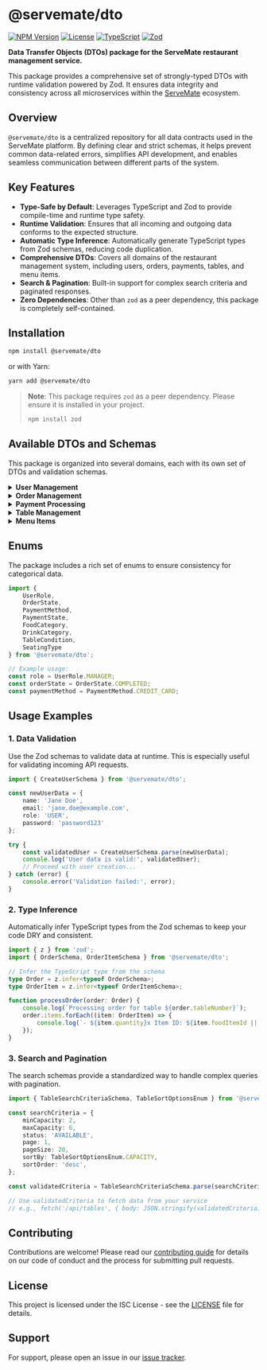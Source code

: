 # @servemate/dto

[![NPM Version](https://img.shields.io/npm/v/@servemate/dto.svg)](https://www.npmjs.com/package/@servemate/dto)
[![License](https://img.shields.io/npm/l/@servemate/dto.svg)](https://github.com/inmorpher/ServeMate-DTO/blob/main/LICENSE)
[![TypeScript](https://img.shields.io/badge/language-typescript-blue.svg)](https://www.typescriptlang.org/)
[![Zod](https://img.shields.io/badge/validation-Zod-purple.svg)](https://zod.dev/)

**Data Transfer Objects (DTOs) package for the ServeMate restaurant management service.**

This package provides a comprehensive set of strongly-typed DTOs with runtime validation powered by Zod. It ensures data integrity and consistency across all microservices within the [ServeMate](https://github.com/inmorpher/ServeMate-service) ecosystem.

## Overview

`@servemate/dto` is a centralized repository for all data contracts used in the ServeMate platform. By defining clear and strict schemas, it helps prevent common data-related errors, simplifies API development, and enables seamless communication between different parts of the system.

## Key Features

-   **Type-Safe by Default**: Leverages TypeScript and Zod to provide compile-time and runtime type safety.
-   **Runtime Validation**: Ensures that all incoming and outgoing data conforms to the expected structure.
-   **Automatic Type Inference**: Automatically generate TypeScript types from Zod schemas, reducing code duplication.
-   **Comprehensive DTOs**: Covers all domains of the restaurant management system, including users, orders, payments, tables, and menu items.
-   **Search & Pagination**: Built-in support for complex search criteria and paginated responses.
-   **Zero Dependencies**: Other than `zod` as a peer dependency, this package is completely self-contained.

## Installation

```bash
npm install @servemate/dto
```

or with Yarn:

```bash
yarn add @servemate/dto
```

> **Note**: This package requires `zod` as a peer dependency. Please ensure it is installed in your project.
>
> ```bash
> npm install zod
> ```

## Available DTOs and Schemas

This package is organized into several domains, each with its own set of DTOs and validation schemas.

<details>
<summary><strong>User Management</strong></summary>

| Schema              | Description                               |
| ------------------- | ----------------------------------------- |
| `UserSchema`        | Complete user data structure.             |
| `CreateUserSchema`  | For creating a new user.                  |
| `UpdateUserSchema`  | For partial user updates.                 |
| `UserSearchSchema`  | For user search queries.                  |
| `UserCredentials`   | For authentication purposes.              |
| `UserListResult`    | For paginated lists of users.             |

</details>

<details>
<summary><strong>Order Management</strong></summary>

| Schema                | Description                               |
| --------------------- | ----------------------------------------- |
| `OrderSchema`         | Complete order structure.                 |
| `OrderCreateSchema`   | For creating a new order.                 |
| `OrderUpdateSchema`   | For updating an existing order.           |
| `OrderSearchSchema`   | For order search queries.                 |
| `OrderItemSchema`     | For individual items within an order.     |
| `OrderFullSingleDTO`  | Detailed information for a single order.  |
| `OrderWithItemsDTO`   | An order with its associated items.       |
| `GuestItemsDTO`       | Guest-specific order items.               |
| `OrderSearchListResult`| For paginated lists of orders.           |

</details>

<details>
<summary><strong>Payment Processing</strong></summary>

| Schema              | Description                               |
| ------------------- | ----------------------------------------- |
| `PaymentSchema`     | Complete payment data structure.          |
| `PaymentSearchSchema`| For payment search queries.              |
| `RefundSchema`      | For refund operations.                    |
| `PaymentListDTO`    | For paginated lists of payments.          |
| `PaymentStatusDTO`  | Represents the status of a payment.       |
| `PartialPaymentDTO` | For partial payment updates.              |

</details>

<details>
<summary><strong>Table Management</strong></summary>

| Schema                | Description                               |
| --------------------- | ----------------------------------------- |
| `TablesSchema`        | Complete table data structure.            |
| `TableCreateSchema`   | For creating a new table.                 |
| `TableUpdateSchema`   | For updating an existing table.           |
| `TableSearchSchema`   | For table search queries.                 |
| `TableAssignmentSchema`| For assigning servers to tables.         |
| `TableSeatingSchema`  | For seating assignments.                  |
| `TableListItem`       | Simplified table information for lists.   |
| `TablesList`          | For paginated lists of tables.            |

</details>

<details>
<summary><strong>Menu Items</strong></summary>

| Schema                 | Description                               |
| ---------------------- | ----------------------------------------- |
| `FoodItemSchema`       | For food items.                           |
| `DrinkItemSchema`      | For drink items.                          |
| `CreateFoodItemSchema` | For creating a new food item.             |
| `CreateDrinkItemSchema`| For creating a new drink item.            |
| `UpdateFoodItemSchema` | For updating an existing food item.       |
| `UpdateDrinkItemSchema`| For updating an existing drink item.      |
| `FoodItemsListDTO`     | For paginated lists of food items.        |
| `DrinkItemsListDTO`    | For paginated lists of drink items.       |
| `SearchFoodItemsSchema`| For food item search queries.             |
| `SearchDrinkItemsSchema`| For drink item search queries.           |

</details>

## Enums

The package includes a rich set of enums to ensure consistency for categorical data.

```typescript
import {
    UserRole,
    OrderState,
    PaymentMethod,
    PaymentState,
    FoodCategory,
    DrinkCategory,
    TableCondition,
    SeatingType
} from '@servemate/dto';

// Example usage:
const role = UserRole.MANAGER;
const orderState = OrderState.COMPLETED;
const paymentMethod = PaymentMethod.CREDIT_CARD;
```

## Usage Examples

### 1. Data Validation

Use the Zod schemas to validate data at runtime. This is especially useful for validating incoming API requests.

```typescript
import { CreateUserSchema } from '@servemate/dto';

const newUserData = {
    name: 'Jane Doe',
    email: 'jane.doe@example.com',
    role: 'USER',
    password: 'password123'
};

try {
    const validatedUser = CreateUserSchema.parse(newUserData);
    console.log('User data is valid:', validatedUser);
    // Proceed with user creation...
} catch (error) {
    console.error('Validation failed:', error);
}
```

### 2. Type Inference

Automatically infer TypeScript types from the Zod schemas to keep your code DRY and consistent.

```typescript
import { z } from 'zod';
import { OrderSchema, OrderItemSchema } from '@servemate/dto';

// Infer the TypeScript type from the schema
type Order = z.infer<typeof OrderSchema>;
type OrderItem = z.infer<typeof OrderItemSchema>;

function processOrder(order: Order) {
    console.log(`Processing order for table ${order.tableNumber}`);
    order.items.forEach((item: OrderItem) => {
        console.log(`- ${item.quantity}x Item ID: ${item.foodItemId || item.drinkItemId}`);
    });
}
```

### 3. Search and Pagination

The search schemas provide a standardized way to handle complex queries with pagination.

```typescript
import { TableSearchCriteriaSchema, TableSortOptionsEnum } from '@servemate/dto';

const searchCriteria = {
    minCapacity: 2,
    maxCapacity: 6,
    status: 'AVAILABLE',
    page: 1,
    pageSize: 20,
    sortBy: TableSortOptionsEnum.CAPACITY,
    sortOrder: 'desc',
};

const validatedCriteria = TableSearchCriteriaSchema.parse(searchCriteria);

// Use validatedCriteria to fetch data from your service
// e.g., fetch('/api/tables', { body: JSON.stringify(validatedCriteria) });
```

## Contributing

Contributions are welcome! Please read our [contributing guide](CONTRIBUTING.md) for details on our code of conduct and the process for submitting pull requests.

## License

This project is licensed under the ISC License - see the [LICENSE](LICENSE) file for details.

## Support

For support, please open an issue in our [issue tracker](https://github.com/inmorpher/ServeMate-DTO/issues).